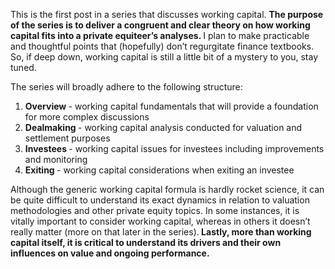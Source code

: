 <p>This is the first post in a series that discusses working capital. <strong>The purpose of the series is to deliver a congruent and clear theory on how working capital fits into a private equiteer&#8217;s analyses. </strong>I plan to make practicable and thoughtful points that (hopefully) don&#8217;t regurgitate finance textbooks. So, if deep down, working capital is still a little bit of a mystery to you, stay tuned.</p><p>The series will broadly adhere to the following structure:</p><ol><li><strong>Overview </strong>- working capital fundamentals that will provide a foundation for more complex discussions</li><li><strong>Dealmaking </strong>- working capital analysis conducted for valuation and settlement purposes</li><li><strong>Investees </strong>- working capital issues for investees including improvements and monitoring</li><li><strong>Exiting </strong>- working capital considerations when exiting an investee</li></ol><p>Although the generic working capital formula is hardly rocket science, it can be quite difficult to understand its exact dynamics in relation to valuation methodologies and other private equity topics. In some instances, it is vitally important to consider working capital, whereas in others it doesn&#8217;t really matter (more on that later in the series).<strong> Lastly, more than working capital itself, it is critical to understand its drivers and their own influences on value and ongoing performance. </strong></p>
